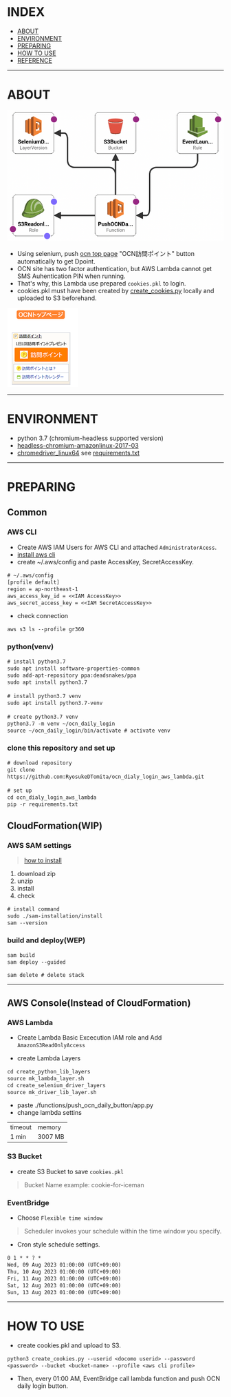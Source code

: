 # INDEX
- [ABOUT](#ABOUT)
- [ENVIRONMENT](#ENVIRONMENT)
- [PREPARING](#PREPARING)
- [HOW TO USE](#HOW-TO-USE)
- [REFERENCE](#REFERENCE)
******


# ABOUT
![template](./docs/fig/template1-designer.png)

- Using selenium, push [ocn top page](https://www.ocn.ne.jp/) "OCN訪問ポイント" button automatically to get Dpoint.
- OCN site has two factor authentication, but AWS Lambda cannot get SMS Auhentication PIN when running.
- That's why, this Lambda use prepared `cookies.pkl` to login.
- cookies.pkl must have been created by [create_cookies.py](./create_cookies.py) locally and uploaded to S3 beforehand. 

![ocn訪問ポイント](./docs/fig/ocn訪問ポイント.png)

******


# ENVIRONMENT
- python 3.7 (chromium-headless supported version)
- [headless-chromium-amazonlinux-2017-03](https://github.com/adieuadieu/serverless-chrome/releases/download/v1.0.0-55/stable-headless-chromium-amazonlinux-2017-03.zip)
- [chromedriver_linux64](https://chromedriver.storage.googleapis.com/2.43/chromedriver_linux64.zip)
see [requirements.txt](./requirements.txt)
******


# PREPARING
## Common
### AWS CLI
- Create AWS IAM Users for AWS CLI and attached `AdministratorAcess`.
- [install aws cli](https://docs.aws.amazon.com/ja_jp/cli/latest/userguide/getting-started-install.html)
- create ~/.aws/config and paste AccessKey, SecretAccessKey.

```
# ~/.aws/config
[profile default]
region = ap-northeast-1
aws_access_key_id = <<IAM AccessKey>>
aws_secret_access_key = <<IAM SecretAccessKey>>
```

- check connection

```shell
aws s3 ls --profile gr360
```

### python(venv)

```shell
# install python3.7
sudo apt install software-properties-common
sudo add-apt-repository ppa:deadsnakes/ppa
sudo apt install python3.7
 
# install python3.7 venv
sudo apt install python3.7-venv
 
# create python3.7 venv
python3.7 -m venv ~/ocn_daily_login
source ~/ocn_daily_login/bin/activate # activate venv
```

### clone this repository and set up

```shell
# download repository
git clone https://github.com:RyosukeDTomita/ocn_dialy_login_aws_lambda.git

# set up
cd ocn_dialy_login_aws_lambda
pip -r requirements.txt

```

## CloudFormation(WIP)
### AWS SAM settings

> [how to install](https://docs.aws.amazon.com/ja_jp/serverless-application-model/latest/developerguide/install-sam-cli.html)
1. download zip
2. unzip
3. install
4. check

```shell
# install command
sudo ./sam-installation/install
sam --version
```


### build and deploy(WEP)

```shell
sam build
sam deploy --guided
```

```shell
sam delete # delete stack
```
******


## AWS Console(Instead of CloudFormation)

### AWS Lambda
- Create Lambda Basic Excecution IAM role and Add `AmazonS3ReadOnlyAccess`

- create Lambda Layers

```shell
cd create_python_lib_layers
source mk_lambda_layer.sh
cd create_selenium_driver_layers
source mk_driver_lib_layer.sh
```


- paste ./functions/push_ocn_daily_button/app.py
- change lambda settins

|       |       |
|-------|-------|
|timeout|memory |
|1 min  |3007 MB|


### S3 Bucket
- create S3 Bucket to save `cookies.pkl`
> Bucket Name example: cookie-for-iceman

### EventBridge
- Choose `Flexible time window`
> Scheduler invokes your schedule within the time window you specify.
- Cron style schedule settings.

```
0 1 * * ? *
Wed, 09 Aug 2023 01:00:00 (UTC+09:00)
Thu, 10 Aug 2023 01:00:00 (UTC+09:00)
Fri, 11 Aug 2023 01:00:00 (UTC+09:00)
Sat, 12 Aug 2023 01:00:00 (UTC+09:00)
Sun, 13 Aug 2023 01:00:00 (UTC+09:00)
```
******


# HOW TO USE
- create cookies.pkl and upload to S3.

```shell
python3 create_cookies.py --userid <docomo userid> --password <password> --bucket <bucket-name> --profile <aws cli profile>
```
- Then, every 01:00 AM, EventBridge call lambda function and push OCN daily login button.
